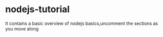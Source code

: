 # nodejs-tutorial
It contains a basic overview of nodejs basics,uncomment the sections as you move along
